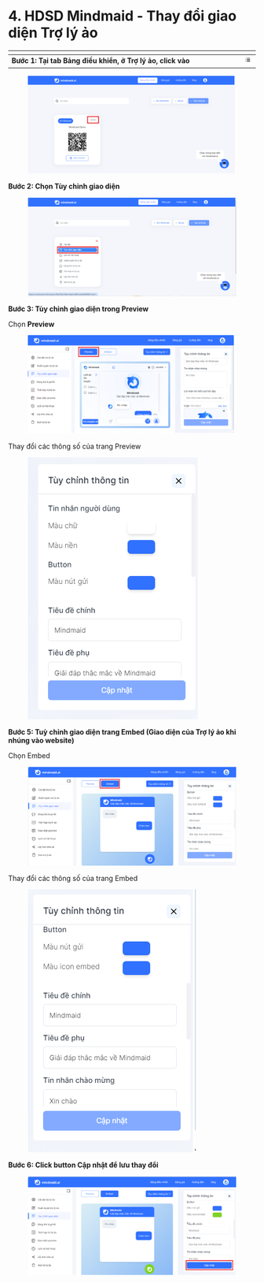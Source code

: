 # 4. HDSD Mindmaid - Thay đổi giao diện Trợ lý ảo

<table data-header-hidden><thead><tr><th width="457"></th><th></th></tr></thead><tbody><tr><td><strong>Bước 1: Tại tab Bảng điều khiển, ở Trợ lý ảo, click vào</strong></td><td><img src="../.gitbook/assets/0 (2).png" alt="" data-size="line"></td></tr></tbody></table>

<figure><img src="../.gitbook/assets/gh7 (5).png" alt=""><figcaption></figcaption></figure>

**Bước 2: Chọn Tùy chỉnh giao diện**

<figure><img src="../.gitbook/assets/gh7 (6).png" alt=""><figcaption></figcaption></figure>

**Bước 3: Tùy chỉnh giao diện trong Preview**

Chọn **Preview**

<figure><img src="../.gitbook/assets/gh7 (4).png" alt=""><figcaption></figcaption></figure>

Thay đổi các thông số của trang Preview

<figure><img src="../.gitbook/assets/image (2) (1) (1).png" alt=""><figcaption></figcaption></figure>

**Bước 5: Tuỳ chỉnh giao diện trang Embed (Giao diện của Trợ lý ảo khi nhúng vào website)**

Chọn Embed&#x20;

<figure><img src="../.gitbook/assets/gh7 (7).png" alt=""><figcaption></figcaption></figure>

Thay đổi các thông số của trang Embed&#x20;

<figure><img src="../.gitbook/assets/image (3) (1) (1).png" alt=""><figcaption></figcaption></figure>

**Bước 6: Click button Cập nhật để lưu thay đổi**

<figure><img src="../.gitbook/assets/gh7 (8).png" alt=""><figcaption></figcaption></figure>
